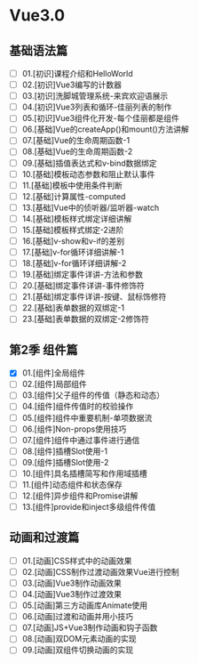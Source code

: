 # Vue3.0

## 基础语法篇

- [ ] 01.[初识]课程介绍和HelloWorld
- [ ] 02.[初识]Vue3编写的计数器
- [ ] 03.[初识]洗脚城管理系统-来宾欢迎语展示
- [ ] 04.[初识]Vue3列表和循环-佳丽列表的制作
- [ ] 05.[初识]Vue3组件化开发-每个佳丽都是组件
- [ ] 06.[基础]Vue的createApp()和mount()方法讲解
- [ ] 07.[基础]Vue的生命周期函数-1
- [ ] 08.[基础]Vue的生命周期函数-2
- [ ] 09.[基础]插值表达式和v-bind数据绑定
- [ ] 10.[基础]模板动态参数和阻止默认事件
- [ ] 11.[基础]模板中使用条件判断
- [ ] 12.[基础]计算属性-computed
- [ ] 13.[基础]Vue中的侦听器/监听器-watch
- [ ] 14.[基础]模板样式绑定详细讲解
- [ ] 15.[基础]模板样式绑定-2进阶
- [ ] 16.[基础]v-show和v-if的差别
- [ ] 17.[基础]v-for循环详细讲解-1
- [ ] 18.[基础]v-for循环详细讲解-2
- [ ] 19.[基础]绑定事件详讲-方法和参数
- [ ] 20.[基础]绑定事件详讲-事件修饰符
- [ ] 21.[基础]绑定事件详讲-按键、鼠标饰修符
- [ ] 22.[基础]表单数据的双绑定-1
- [ ] 23.[基础]表单数据的双绑定-2修饰符

## 第2季 组件篇

- [x] 01.[组件]全局组件
- [ ] 02.[组件]局部组件
- [ ] 03.[组件]父子组件的传值（静态和动态）
- [ ] 04.[组件]组件传值时的校验操作
- [ ] 05.[组件]组件中重要机制-单项数据流
- [ ] 06.[组件]Non-props使用技巧
- [ ] 07.[组件]组件中通过事件进行通信
- [ ] 08.[组件]插槽Slot使用-1
- [ ] 09.[组件]插槽Slot使用-2
- [ ] 10.[组件]具名插槽简写和作用域插槽
- [ ] 11.[组件]动态组件和状态保存
- [ ] 12.[组件]异步组件和Promise讲解
- [ ] 13.[组件]provide和inject多级组件传值

## 动画和过渡篇

- [ ] 01.[动画]CSS样式中的动画效果
- [ ] 02.[动画]CSS制作过渡动画效果Vue进行控制
- [ ] 03.[动画]Vue3制作动画效果
- [ ] 04.[动画]Vue3制作过渡效果
- [ ] 05.[动画]第三方动画库Animate使用
- [ ] 06.[动画]过渡和动画并用小技巧
- [ ] 07.[动画]JS+Vue3制作动画和钩子函数
- [ ] 08.[动画]双DOM元素动画的实现
- [ ] 09.[动画]双组件切换动画的实现
